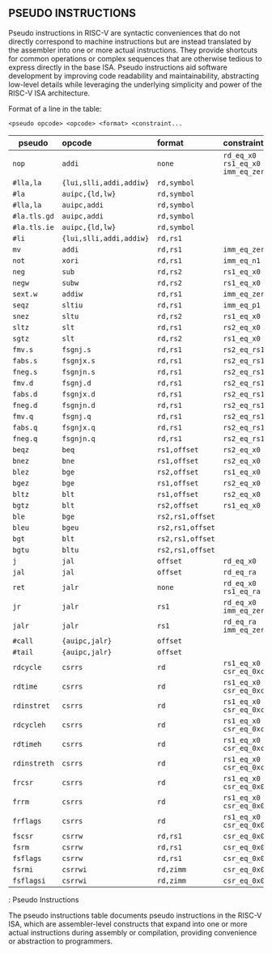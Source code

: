 ## PSEUDO INSTRUCTIONS

Pseudo instructions in RISC-V are syntactic conveniences that do not directly correspond to machine instructions but are instead translated by the assembler into one or more actual instructions. They provide shortcuts for common operations or complex sequences that are otherwise tedious to express directly in the base ISA. Pseudo instructions aid software development by improving code readability and maintainability, abstracting low-level details while leveraging the underlying simplicity and power of the RISC-V ISA architecture.

Format of a line in the table:

`<pseudo opcode> <opcode> <format> <constraint...`

| pseudo        | opcode                   | format           | constraint                       |
|---------------|:-------------------------|:-----------------|:---------------------------------|
| `nop`         | `addi`                   | `none`           | `rd_eq_x0 rs1_eq_x0 imm_eq_zero` |
| `#lla,la`     | `{lui,slli,addi,addiw}`  | `rd,symbol`      |                                  |
| `#la`         | `auipc,{ld,lw}`          | `rd,symbol`      |                                  |
| `#lla,la`     | `auipc,addi`             | `rd,symbol`      |                                  |
| `#la.tls.gd`  | `auipc,addi`             | `rd,symbol`      |                                  |
| `#la.tls.ie`  | `auipc,{ld,lw}`          | `rd,symbol`      |                                  |
| `#li`         | `{lui,slli,addi,addiw}`  | `rd,rs1`         |                                  |
| `mv`          | `addi`                   | `rd,rs1`         | `imm_eq_zero`                    |
| `not`         | `xori`                   | `rd,rs1`         | `imm_eq_n1`                      |
| `neg`         | `sub`                    | `rd,rs2`         | `rs1_eq_x0`                      |
| `negw`        | `subw`                   | `rd,rs2`         | `rs1_eq_x0`                      |
| `sext.w`      | `addiw`                  | `rd,rs1`         | `imm_eq_zero`                    |
| `seqz`        | `sltiu`                  | `rd,rs1`         | `imm_eq_p1`                      |
| `snez`        | `sltu`                   | `rd,rs2`         | `rs1_eq_x0`                      |
| `sltz`        | `slt`                    | `rd,rs1`         | `rs2_eq_x0`                      |
| `sgtz`        | `slt`                    | `rd,rs2`         | `rs1_eq_x0`                      |
| `fmv.s`       | `fsgnj.s`                | `rd,rs1`         | `rs2_eq_rs1`                     |
| `fabs.s`      | `fsgnjx.s`               | `rd,rs1`         | `rs2_eq_rs1`                     |
| `fneg.s`      | `fsgnjn.s`               | `rd,rs1`         | `rs2_eq_rs1`                     |
| `fmv.d`       | `fsgnj.d`                | `rd,rs1`         | `rs2_eq_rs1`                     |
| `fabs.d`      | `fsgnjx.d`               | `rd,rs1`         | `rs2_eq_rs1`                     |
| `fneg.d`      | `fsgnjn.d`               | `rd,rs1`         | `rs2_eq_rs1`                     |
| `fmv.q`       | `fsgnj.q`                | `rd,rs1`         | `rs2_eq_rs1`                     |
| `fabs.q`      | `fsgnjx.q`               | `rd,rs1`         | `rs2_eq_rs1`                     |
| `fneg.q`      | `fsgnjn.q`               | `rd,rs1`         | `rs2_eq_rs1`                     |
| `beqz`        | `beq`                    | `rs1,offset`     | `rs2_eq_x0`                      |
| `bnez`        | `bne`                    | `rs1,offset`     | `rs2_eq_x0`                      |
| `blez`        | `bge`                    | `rs2,offset`     | `rs1_eq_x0`                      |
| `bgez`        | `bge`                    | `rs1,offset`     | `rs2_eq_x0`                      |
| `bltz`        | `blt`                    | `rs1,offset`     | `rs2_eq_x0`                      |
| `bgtz`        | `blt`                    | `rs2,offset`     | `rs1_eq_x0`                      |
| `ble`         | `bge`                    | `rs2,rs1,offset` |                                  |
| `bleu`        | `bgeu`                   | `rs2,rs1,offset` |                                  |
| `bgt`         | `blt`                    | `rs2,rs1,offset` |                                  |
| `bgtu`        | `bltu`                   | `rs2,rs1,offset` |                                  |
| `j`           | `jal`                    | `offset`         | `rd_eq_x0`                       |
| `jal`         | `jal`                    | `offset`         | `rd_eq_ra`                       |
| `ret`         | `jalr`                   | `none`           | `rd_eq_x0 rs1_eq_ra`             |
| `jr`          | `jalr`                   | `rs1`            | `rd_eq_x0 imm_eq_zero`           |
| `jalr`        | `jalr`                   | `rs1`            | `rd_eq_ra imm_eq_zero`           |
| `#call`       | `{auipc,jalr}`           | `offset`         |                                  |
| `#tail`       | `{auipc,jalr}`           | `offset`         |                                  |
| `rdcycle`     | `csrrs`                  | `rd`             | `rs1_eq_x0 csr_eq_0xc00`         |
| `rdtime`      | `csrrs`                  | `rd`             | `rs1_eq_x0 csr_eq_0xc01`         |
| `rdinstret`   | `csrrs`                  | `rd`             | `rs1_eq_x0 csr_eq_0xc02`         |
| `rdcycleh`    | `csrrs`                  | `rd`             | `rs1_eq_x0 csr_eq_0xc80`         |
| `rdtimeh`     | `csrrs`                  | `rd`             | `rs1_eq_x0 csr_eq_0xc81`         |
| `rdinstreth`  | `csrrs`                  | `rd`             | `rs1_eq_x0 csr_eq_0xc82`         |
| `frcsr`       | `csrrs`                  | `rd`             | `rs1_eq_x0 csr_eq_0x003`         |
| `frrm`        | `csrrs`                  | `rd`             | `rs1_eq_x0 csr_eq_0x002`         |
| `frflags`     | `csrrs`                  | `rd`             | `rs1_eq_x0 csr_eq_0x001`         |
| `fscsr`       | `csrrw`                  | `rd,rs1`         | `csr_eq_0x003`                   |
| `fsrm`        | `csrrw`                  | `rd,rs1`         | `csr_eq_0x002`                   |
| `fsflags`     | `csrrw`                  | `rd,rs1`         | `csr_eq_0x001`                   |
| `fsrmi`       | `csrrwi`                 | `rd,zimm`        | `csr_eq_0x002`                   |
| `fsflagsi`    | `csrrwi`                 | `rd,zimm`        | `csr_eq_0x001`                   |
: Pseudo Instructions

The pseudo instructions table documents pseudo instructions in the RISC-V ISA, which are assembler-level constructs that expand into one or more actual instructions during assembly or compilation, providing convenience or abstraction to programmers.
